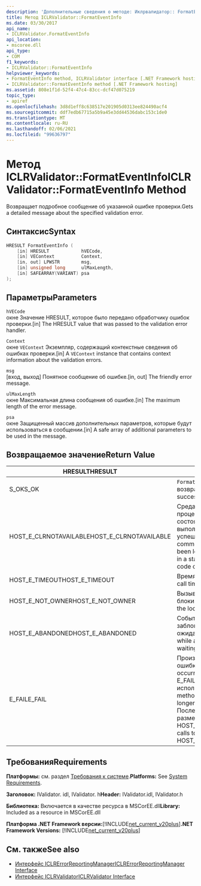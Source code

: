 ```yaml
---
description: 'Дополнительные сведения о методе: Иклрвалидатор:: FormatEventInfo'
title: Метод ICLRValidator::FormatEventInfo
ms.date: 03/30/2017
api_name:
- ICLRValidator.FormatEventInfo
api_location:
- mscoree.dll
api_type:
- COM
f1_keywords:
- ICLRValidator::FormatEventInfo
helpviewer_keywords:
- FormatEventInfo method, ICLRValidator interface [.NET Framework hosting]
- ICLRValidator::FormatEventInfo method [.NET Framework hosting]
ms.assetid: 808e1f1d-52f4-47c4-83cc-dcf47d075219
topic_type:
- apiref
ms.openlocfilehash: 3d8d1eff8c638517e201905d0313ee824490acf4
ms.sourcegitcommit: ddf7edb67715a5b9a45e3dd44536dabc153c1de0
ms.translationtype: MT
ms.contentlocale: ru-RU
ms.lasthandoff: 02/06/2021
ms.locfileid: "99636797"
---
```

# <a name="iclrvalidatorformateventinfo-method"></a><span data-ttu-id="30a06-103">Метод ICLRValidator::FormatEventInfo</span><span class="sxs-lookup"><span data-stu-id="30a06-103">ICLRValidator::FormatEventInfo Method</span></span>

<span data-ttu-id="30a06-104">Возвращает подробное сообщение об указанной ошибке проверки.</span><span class="sxs-lookup"><span data-stu-id="30a06-104">Gets a detailed message about the specified validation error.</span></span>  
  
## <a name="syntax"></a><span data-ttu-id="30a06-105">Синтаксис</span><span class="sxs-lookup"><span data-stu-id="30a06-105">Syntax</span></span>  
  
```cpp  
HRESULT FormatEventInfo (  
    [in] HRESULT            hVECode,  
    [in] VEContext          Context,  
    [in, out] LPWSTR        msg,  
    [in] unsigned long      ulMaxLength,  
    [in] SAFEARRAY(VARIANT) psa  
);  
```  
  
## <a name="parameters"></a><span data-ttu-id="30a06-106">Параметры</span><span class="sxs-lookup"><span data-stu-id="30a06-106">Parameters</span></span>  

 `hVECode`  
 <span data-ttu-id="30a06-107">окне Значение HRESULT, которое было передано обработчику ошибок проверки.</span><span class="sxs-lookup"><span data-stu-id="30a06-107">[in] The HRESULT value that was passed to the validation error handler.</span></span>  
  
 `Context`  
 <span data-ttu-id="30a06-108">окне `VEContext` Экземпляр, содержащий контекстные сведения об ошибках проверки.</span><span class="sxs-lookup"><span data-stu-id="30a06-108">[in] A `VEContext` instance that contains context information about the validation errors.</span></span>  
  
 `msg`  
 <span data-ttu-id="30a06-109">[вход, выход] Понятное сообщение об ошибке.</span><span class="sxs-lookup"><span data-stu-id="30a06-109">[in, out] The friendly error message.</span></span>  
  
 `ulMaxLength`  
 <span data-ttu-id="30a06-110">окне Максимальная длина сообщения об ошибке.</span><span class="sxs-lookup"><span data-stu-id="30a06-110">[in] The maximum length of the error message.</span></span>  
  
 `psa`  
 <span data-ttu-id="30a06-111">окне Защищенный массив дополнительных параметров, которые будут использоваться в сообщении.</span><span class="sxs-lookup"><span data-stu-id="30a06-111">[in] A safe array of additional parameters to be used in the message.</span></span>  
  
## <a name="return-value"></a><span data-ttu-id="30a06-112">Возвращаемое значение</span><span class="sxs-lookup"><span data-stu-id="30a06-112">Return Value</span></span>  
  
|<span data-ttu-id="30a06-113">HRESULT</span><span class="sxs-lookup"><span data-stu-id="30a06-113">HRESULT</span></span>|<span data-ttu-id="30a06-114">Описание:</span><span class="sxs-lookup"><span data-stu-id="30a06-114">Description</span></span>|  
|-------------|-----------------|  
|<span data-ttu-id="30a06-115">S_OK</span><span class="sxs-lookup"><span data-stu-id="30a06-115">S_OK</span></span>|<span data-ttu-id="30a06-116">`FormatEventInfo` успешно возвращено.</span><span class="sxs-lookup"><span data-stu-id="30a06-116">`FormatEventInfo` returned successfully.</span></span>|  
|<span data-ttu-id="30a06-117">HOST_E_CLRNOTAVAILABLE</span><span class="sxs-lookup"><span data-stu-id="30a06-117">HOST_E_CLRNOTAVAILABLE</span></span>|<span data-ttu-id="30a06-118">Среда CLR не была загружена в процесс, или среда CLR находится в состоянии, в котором она не может выполнить управляемый код или успешно обработать вызов.</span><span class="sxs-lookup"><span data-stu-id="30a06-118">The common language runtime (CLR) has not been loaded into a process, or the CLR is in a state in which it cannot run managed code or process the call successfully.</span></span>|  
|<span data-ttu-id="30a06-119">HOST_E_TIMEOUT</span><span class="sxs-lookup"><span data-stu-id="30a06-119">HOST_E_TIMEOUT</span></span>|<span data-ttu-id="30a06-120">Время ожидания вызова истекло.</span><span class="sxs-lookup"><span data-stu-id="30a06-120">The call timed out.</span></span>|  
|<span data-ttu-id="30a06-121">HOST_E_NOT_OWNER</span><span class="sxs-lookup"><span data-stu-id="30a06-121">HOST_E_NOT_OWNER</span></span>|<span data-ttu-id="30a06-122">Вызывающий объект не владеет блокировкой.</span><span class="sxs-lookup"><span data-stu-id="30a06-122">The caller does not own the lock.</span></span>|  
|<span data-ttu-id="30a06-123">HOST_E_ABANDONED</span><span class="sxs-lookup"><span data-stu-id="30a06-123">HOST_E_ABANDONED</span></span>|<span data-ttu-id="30a06-124">Событие было отменено, пока заблокированный поток или волокно ожидают его.</span><span class="sxs-lookup"><span data-stu-id="30a06-124">An event was canceled while a blocked thread or fiber was waiting on it.</span></span>|  
|<span data-ttu-id="30a06-125">E_FAIL</span><span class="sxs-lookup"><span data-stu-id="30a06-125">E_FAIL</span></span>|<span data-ttu-id="30a06-126">Произошла неизвестная фатальная ошибка.</span><span class="sxs-lookup"><span data-stu-id="30a06-126">An unknown catastrophic failure occurred.</span></span> <span data-ttu-id="30a06-127">Когда метод возвращает E_FAIL, среда CLR больше не может использоваться в процессе.</span><span class="sxs-lookup"><span data-stu-id="30a06-127">When a method returns E_FAIL, the CLR is no longer usable within the process.</span></span> <span data-ttu-id="30a06-128">Последующие вызовы методов размещения возвращают HOST_E_CLRNOTAVAILABLE.</span><span class="sxs-lookup"><span data-stu-id="30a06-128">Subsequent calls to hosting methods return HOST_E_CLRNOTAVAILABLE.</span></span>|  
  
## <a name="requirements"></a><span data-ttu-id="30a06-129">Требования</span><span class="sxs-lookup"><span data-stu-id="30a06-129">Requirements</span></span>  

 <span data-ttu-id="30a06-130">**Платформы:** см. раздел [Требования к системе](../../get-started/system-requirements.md).</span><span class="sxs-lookup"><span data-stu-id="30a06-130">**Platforms:** See [System Requirements](../../get-started/system-requirements.md).</span></span>  
  
 <span data-ttu-id="30a06-131">**Заголовок:** IValidator. idl, IValidator. h</span><span class="sxs-lookup"><span data-stu-id="30a06-131">**Header:** IValidator.idl, IValidator.h</span></span>  
  
 <span data-ttu-id="30a06-132">**Библиотека:** Включается в качестве ресурса в MSCorEE.dll</span><span class="sxs-lookup"><span data-stu-id="30a06-132">**Library:** Included as a resource in MSCorEE.dll</span></span>  
  
 <span data-ttu-id="30a06-133">**Платформа .NET Framework версии:**[!INCLUDE[net_current_v20plus](../../../../includes/net-current-v20plus-md.md)]</span><span class="sxs-lookup"><span data-stu-id="30a06-133">**.NET Framework Versions:** [!INCLUDE[net_current_v20plus](../../../../includes/net-current-v20plus-md.md)]</span></span>  
  
## <a name="see-also"></a><span data-ttu-id="30a06-134">См. также</span><span class="sxs-lookup"><span data-stu-id="30a06-134">See also</span></span>

- [<span data-ttu-id="30a06-135">Интерфейс ICLRErrorReportingManager</span><span class="sxs-lookup"><span data-stu-id="30a06-135">ICLRErrorReportingManager Interface</span></span>](iclrerrorreportingmanager-interface.md)
- [<span data-ttu-id="30a06-136">Интерфейс ICLRValidator</span><span class="sxs-lookup"><span data-stu-id="30a06-136">ICLRValidator Interface</span></span>](iclrvalidator-interface.md)
